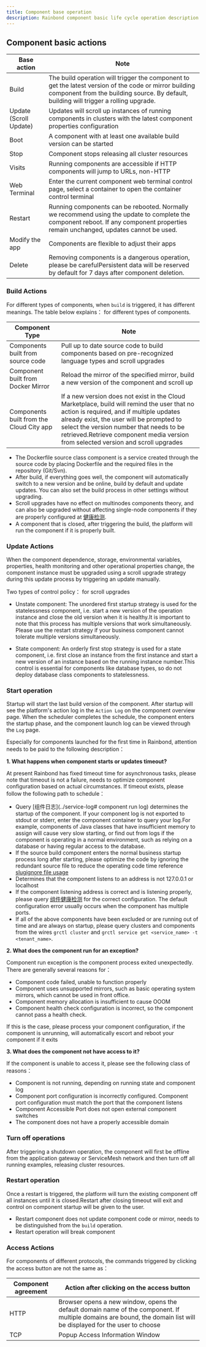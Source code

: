 ```yaml
---
title: Component base operation
description: Rainbond component basic life cycle operation description
---
```


## Component basic actions

| Base action                               | Note                                                                                                                                                                                                                               |
| ----------------------------------------- | ---------------------------------------------------------------------------------------------------------------------------------------------------------------------------------------------------------------------------------- |
| Build                                     | The build operation will trigger the component to get the latest version of the code or mirror building component from the building source. By default, building will trigger a rolling upgrade.   |
| Update (Scroll Update) | Updates will scroll up instances of running components in clusters with the latest component properties configuration                                                                                                              |
| Boot                                      | A component with at least one available build version can be started                                                                                                                                                               |
| Stop                                      | Component stops releasing all cluster resources                                                                                                                                                                                    |
| Visits                                    | Running components are accessible if HTTP components will jump to URLs, non-HTTP                                                                                                                                                   |
| Web Terminal                              | Enter the current component web terminal control page, select a container to open the container control terminal                                                                                                                   |
| Restart                                   | Running components can be rebooted. Normally we recommend using the update to complete the component reboot. If any component properties remain unchanged, updates cannot be used. |
| Modify the app                            | Components are flexible to adjust their apps                                                                                                                                                                                       |
| Delete                                    | Removing components is a dangerous operation, please be carefulPersistent data will be reserved by default for 7 days after component deletion.                                                                    |

### Build Actions

For different types of components, when `build` is triggered, it has different meanings. The table below explains： for different types of components.

| Component Type                           | Note                                                                                                                                                                                                                                                                                                                                 |
| ---------------------------------------- | ------------------------------------------------------------------------------------------------------------------------------------------------------------------------------------------------------------------------------------------------------------------------------------------------------------------------------------ |
| Components built from source code        | Pull up to date source code to build components based on pre-recognized language types and scroll upgrades                                                                                                                                                                                                                           |
| Component built from Docker Mirror       | Reload the mirror of the specified mirror, build a new version of the component and scroll up                                                                                                                                                                                                                                        |
| Components built from the Cloud City app | If a new version does not exist in the Cloud Marketplace, build will remind the user that no action is required, and if multiple updates already exist, the user will be prompted to select the version number that needs to be retrieved.Retrieve component media version from selected version and scroll upgrades |

- The Dockerfile source class component is a service created through the source code by placing Dockerfile and the required files in the repository (Git/Svn).
- After build, if everything goes well, the component will automatically switch to a new version and be online, build by default and update updates. You can also set the build process in other settings without upgrading.
- Scroll upgrades have no effect on multinodes components theory, and can also be upgraded without affecting single-node components if they are properly configured at [健康检测](/docs/use-manual/component-manage/other/).
- A component that is closed, after triggering the build, the platform will run the component if it is properly built.

### Update Actions

When the component dependence, storage, environmental variables, properties, health monitoring and other operational properties change, the component instance must be upgraded using a scroll upgrade strategy during this update process by triggering an update manually.

Two types of control policy： for scroll upgrades

- Unstate component: The unordered first startup strategy is used for the statelessness component, i.e. start a new version of the operation instance and close the old version when it is healthy.It is important to note that this process has multiple versions that work simultaneously. Please use the restart strategy if your business component cannot tolerate multiple versions simultaneously.

- State component: An orderly first stop strategy is used for a state component, i.e. first close an instance from the first instance and start a new version of an instance based on the running instance number.This control is essential for components like database types, so do not deploy database class components to statelessness.

### Start operation

Startup will start the last build version of the component. After startup will see the platform's action log in the `Action Log` on the component overview page. When the scheduler completes the schedule, the component enters the startup phase, and the component launch log can be viewed through the `Log` page.

Especially for components launched for the first time in Rainbond, attention needs to be paid to the following description：

**1. What happens when component starts or updates timeout?**

At present Rainbond has fixed timeout time for asynchronous tasks, please note that timeout is not a failure, needs to optimize component configuration based on actual circumstances. If timeout exists, please follow the following path to schedule：

- Query [组件日志](../service-log# component run log) determines the startup of the component. If your component log is not exported to stdout or stderr, enter the component container to query your log.For example, components of Java classes that have insufficient memory to assign will cause very slow starting, or find out from logs if the component is operating in a normal environment, such as relying on a database or having regular access to the database.
- If the source build component enters the normal business startup process long after starting, please optimize the code by ignoring the redundant source file to reduce the operating code time reference [slugignore file usage](/docs/use-manual/component/language-support/slugignore)
- Determines that the component listens to an address is not 127.0.0.1 or localhost
- If the component listening address is correct and is listening properly, please query [组件健康检测](/docs/use-manual/component-manage/other/) for the correct configuration. The default configuration error usually occurs when the component has multiple ports.
- If all of the above components have been excluded or are running out of time and are always on startup, please query clusters and components from the wires `grctl cluster` and `grctl service get <service_name> -t <tenant_name>`.

**2. What does the component run for an exception?**

Component run exception is the component process exited unexpectedly. There are generally several reasons for：

- Component code failed, unable to function properly
- Component uses unsupported mirrors, such as basic operating system mirrors, which cannot be used in front office.
- Component memory allocation is insufficient to cause OOOM
- Component health check configuration is incorrect, so the component cannot pass a health check.

If this is the case, please process your component configuration, if the component is unrunning, will automatically escort and reboot your component if it exits

**3. What does the component not have access to it?**

If the component is unable to access it, please see the following class of reasons：

- Component is not running, depending on running state and component log
- Component port configuration is incorrectly configured. Component port configuration must match the port that the component listens
- Component Accessible Port does not open external component switches
- The component does not have a properly accessible domain

### Turn off operations

After triggering a shutdown operation, the component will first be offline from the application gateway or ServiceMesh network and then turn off all running examples, releasing cluster resources.

### Restart operation

Once a restart is triggered, the platform will turn the existing component off all instances until it is closed.Restart after closing timeout will exit and control on component startup will be given to the user.

- Restart component does not update component code or mirror, needs to be distinguished from the `build` operation.
- Restart operation will break component

### Access Actions

For components of different protocols, the commands triggered by clicking the access button are not the same as：

| Component agreement | Action after clicking on the access button                                                                                                                                          |
| ------------------- | ----------------------------------------------------------------------------------------------------------------------------------------------------------------------------------- |
| HTTP                | Browser opens a new window, opens the default domain name of the component. If multiple domains are bound, the domain list will be displayed for the user to choose |
| TCP                 | Popup Access Information Window                                                                                                                                                     |
